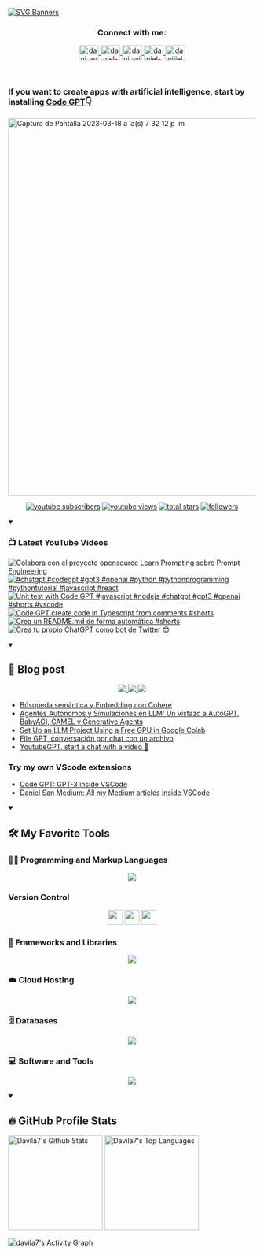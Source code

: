 [![SVG Banners](https://svg-banners.vercel.app/api?type=typeWriter&text1=Daniel%20San%20👨🏽‍💻%20|%20Serverless%20|%20Code%20GPT%20❤️&width=800&height=110)](https://github.com/Akshay090/svg-banners)

<h3 align="center">Connect with me:</h3>
<p align="center">
<a href="https://twitter.com/dani_avila7" target="_blank">
    <img align="center" alt="dani_avila7" height="30" width="40" src="https://skillicons.dev/icons?i=twitter" />
</a>
<a href="https://linkedin.com/in/daniel-avila-arias" target="_blank">
    <img align="center" alt="daniel-avila-arias" height="30"  width="40" src="https://skillicons.dev/icons?i=linkedin" />
</a>
<a href="https://fb.com/dani.avila.arias" target="blank">
    <img align="center" src="https://raw.githubusercontent.com/rahuldkjain/github-profile-readme-generator/master/src/images/icons/Social/facebook.svg" alt="dani.avila.arias" height="30" width="40" />
</a>
<a href="https://instagram.com/daniavila_26" target="_blank">
    <img align="center" alt="daniel-avila-arias" height="30" width="40" src="https://skillicons.dev/icons?i=instagram" />
</a>
<a href="https://www.youtube.com/@daniiielsan?sub_confirmation=1" target="blank">
    <img align="center" src="https://raw.githubusercontent.com/rahuldkjain/github-profile-readme-generator/master/src/images/icons/Social/youtube.svg" alt="daniiielsan" height="30" width="40" />
  </a>
</p>
<br>
<h3 aling="center">If you want to create apps with artificial intelligence, start by installing <a href="https://codegpt.co">Code GPT</a>👇</h3>
<a href="https://codegpt.co">
    <img width="766" alt="Captura de Pantalla 2023-03-18 a la(s) 7 32 12 p  m" src="https://user-images.githubusercontent.com/6216945/226145372-f31b6f5b-55e6-48ef-8ade-0a3ce218542e.png">
</a>
<br>
<!-- Social badges section -->
<!-- Badges with custom icons - https://github.com/DenverCoder1/custom-icon-badges -->
<!-- View counter - https://github.com/DenverCoder1/Simple-View-Counter -->
<p align="center">
  <a href="https://www.youtube.com/@daniiielsan?sub_confirmation=1">
    <img alt="youtube subscribers" title="Subscribe to my YouTube channel" src="https://custom-icon-badges.demolab.com/youtube/channel/subscribers/UCNabExUbWCar1WvCGWaPNdQ?color=%23E05D44&label=SUBSCRIBE&logo=video&logoColor=white&style=for-the-badge&labelColor=CE4630"/></a>
  <a href="https://www.youtube.com/@daniiielsan?sub_confirmation=1">
    <img alt="youtube views" title="YouTube views" src="https://custom-icon-badges.demolab.com/youtube/channel/views/UCNabExUbWCar1WvCGWaPNdQ?color=%23E1AD0E&logo=video&logoColor=white&style=for-the-badge&labelColor=C79600"/></a> 
  <a href="https://github.com/davila7?tab=repositories&sort=stargazers">
    <img alt="total stars" title="Total stars on GitHub" src="https://custom-icon-badges.demolab.com/github/stars/davila7?color=55960c&style=for-the-badge&labelColor=488207&logo=star"/></a>
  <a href="https://github.com/davila7?tab=followers">
    <img alt="followers" title="Follow me on Github" src="https://custom-icon-badges.demolab.com/github/followers/davila7?color=236ad3&labelColor=1155ba&style=for-the-badge&logo=person-add&label=Follow&logoColor=white"/></a>
</p>

<details open> 
    <summary><h3>📺 Latest YouTube Videos</h3></summary>

<!-- BEGIN YOUTUBE-CARDS -->
[![Colabora con el proyecto opensource Learn Prompting sobre Prompt Engineering](https://ytcards.demolab.com/?id=q5wuHUmGFMw&title=Colabora+con+el+proyecto+opensource+Learn+Prompting+sobre+Prompt+Engineering&lang=en&timestamp=1679887320&background_color=%230d1117&title_color=%23ffffff&stats_color=%23dedede&width=250 "Colabora con el proyecto opensource Learn Prompting sobre Prompt Engineering")](https://www.youtube.com/watch?v=q5wuHUmGFMw)
[![#chatgpt #codegpt #gpt3 #openai #python #pythonprogramming #pythontutorial #javascript #react](https://ytcards.demolab.com/?id=LTWjdwHblcU&title=%23chatgpt+%23codegpt+%23gpt3+%23openai+%23python+%23pythonprogramming+%23pythontutorial+%23javascript+%23react&lang=en&timestamp=1676747453&background_color=%230d1117&title_color=%23ffffff&stats_color=%23dedede&width=250 "#chatgpt #codegpt #gpt3 #openai #python #pythonprogramming #pythontutorial #javascript #react")](https://www.youtube.com/watch?v=LTWjdwHblcU)
[![Unit test with Code GPT #javascript #nodejs #chatgpt #gpt3 #openai #shorts #vscode](https://ytcards.demolab.com/?id=uQrbd7qpg5E&title=Unit+test+with+Code+GPT+%23javascript+%23nodejs+%23chatgpt+%23gpt3+%23openai+%23shorts+%23vscode&lang=en&timestamp=1674174056&background_color=%230d1117&title_color=%23ffffff&stats_color=%23dedede&width=250 "Unit test with Code GPT #javascript #nodejs #chatgpt #gpt3 #openai #shorts #vscode")](https://www.youtube.com/watch?v=uQrbd7qpg5E)
[![Code GPT create code in Typescript from comments #shorts](https://ytcards.demolab.com/?id=5rbZ74aGG0s&title=Code+GPT+create+code+in+Typescript+from+comments+%23shorts&lang=en&timestamp=1673193042&background_color=%230d1117&title_color=%23ffffff&stats_color=%23dedede&width=250 "Code GPT create code in Typescript from comments #shorts")](https://www.youtube.com/watch?v=5rbZ74aGG0s)
[![Crea un README.md de forma automática #shorts](https://ytcards.demolab.com/?id=SQ-tIRsFcdI&title=Crea+un+README.md+de+forma+autom%C3%A1tica+%23shorts&lang=en&timestamp=1672807539&background_color=%230d1117&title_color=%23ffffff&stats_color=%23dedede&width=250 "Crea un README.md de forma automática #shorts")](https://www.youtube.com/watch?v=SQ-tIRsFcdI)
[![Crea tu propio ChatGPT como bot de Twitter 😎](https://ytcards.demolab.com/?id=zVHDeeyIbXs&title=Crea+tu+propio+ChatGPT+como+bot+de+Twitter+%F0%9F%98%8E&lang=en&timestamp=1672627723&background_color=%230d1117&title_color=%23ffffff&stats_color=%23dedede&width=250 "Crea tu propio ChatGPT como bot de Twitter 😎")](https://www.youtube.com/watch?v=zVHDeeyIbXs)
<!-- END YOUTUBE-CARDS -->

</details>

<details open> 
    <summary><h2>📝 Blog post</h2></summary>
    <p align="center">
        <a href="https://medium.com/@dan.avila7">    
            <img src="https://img.shields.io/badge/Medium-12100E?style=for-the-badge&logo=medium&logoColor=white">
        </a>
        <a href="https://dev.to/dani_avila7">
            <img src="https://img.shields.io/badge/Hashnode-2962FF?style=for-the-badge&logo=hashnode&logoColor=white">
        </a>
        <a href="https://hashnode.com/@danielsan">
            <img src="https://img.shields.io/badge/dev.to-0A0A0A?style=for-the-badge&logo=devdotto&logoColor=white">
        </a>
    </p>

<!-- BLOG-POST-LIST:START -->
- [Búsqueda semántica y Embedding con Cohere](https://medium.com/latinxinai/b%C3%BAsqueda-sem%C3%A1ntica-y-embedding-con-cohere-4a14e0209cd9?source=rss-3a9533f001c5------2)
- [Agentes Autónomos y Simulaciones en LLM: Un vistazo a AutoGPT, BabyAGI, CAMEL y Generative Agents](https://medium.com/latinxinai/agentes-aut%C3%B3nomos-y-simulaciones-en-llm-un-vistazo-a-autogpt-babyagi-camel-y-generative-agents-bdb0bbfcddac?source=rss-3a9533f001c5------2)
- [Set Up an LLM Project Using a Free GPU in Google Colab](https://betterprogramming.pub/set-up-an-llm-project-using-a-free-gpu-in-google-colab-e55453bfc760?source=rss-3a9533f001c5------2)
- [File GPT, conversación por chat con un archivo](https://medium.com/latinxinai/file-gpt-conversaci%C3%B3n-por-chat-con-un-archivo-698d17570358?source=rss-3a9533f001c5------2)
- [YoutubeGPT, start a chat with a video 🤖](https://danielsan.hashnode.dev/youtubegpt-start-a-chat-with-a-video)
<!-- BLOG-POST-LIST:END -->

### Try my own VScode extensions

- [Code GPT: GPT-3 inside VSCode](https://marketplace.visualstudio.com/items?itemName=DanielSanMedium.dscodegpt)
- [Daniel San Medium: All my Medium articles inside VSCode](https://marketplace.visualstudio.com/items?itemName=DanielSanMedium.blog-feed-rss)


</details>

<details open> 
  <summary><h2>🛠️ My Favorite Tools</h2></summary>
  <!-- Some badges are from https://github.com/Ileriayo/markdown-badges -->

  <h3>👨‍💻 Programming and Markup Languages</h3>

  <p align="center">
    <a href="https://skillicons.dev">
      <img src="https://skillicons.dev/icons?i=js,cs,py,php,html,css,java,r,solidity,ts" />
    </a>
  </p>

  <h3> Version Control</h3>
  <p align="center">
    <img src="https://user-images.githubusercontent.com/25181517/192108374-8da61ba1-99ec-41d7-80b8-fb2f7c0a4948.png" height="30" width="30">
    <img src="https://user-images.githubusercontent.com/25181517/192108376-c675d39b-90f6-4073-bde6-5a9291644657.png" height="30" width="30">
    <img src="https://user-images.githubusercontent.com/25181517/192108375-268c35e6-ab26-44b2-88bf-e3121a4e5083.png" height="30" width="30">
  </p>

  <h3>🧰 Frameworks and Libraries</h3>
  
  <p align="center">
    <a href="https://skillicons.dev">
      <img src="https://skillicons.dev/icons?i=nodejs,laravel,symfony,angular,nuxtjs,vue,express,bootstrap,jquery,django,dotnet,jest" />
    </a>
  </p>
  
  <h3>☁️ Cloud Hosting</h3>
  
  <p align="center">
    <a href="https://skillicons.dev">
      <img src="https://skillicons.dev/icons?i=aws,gcp,cloudflare,firebase,heroku,vercel,netlify" />
    </a>
  </p>
  
  <h3>🗄️ Databases </h3>
  
  <p align="center">
    <a href="https://skillicons.dev">
      <img src="https://skillicons.dev/icons?i=mysql,dynamodb,mongodb,sqlite,postgres" />
    </a>
  </p>
  
  <h3>💻 Software and Tools</h3>
  
  <p align="center">
    <a href="https://skillicons.dev">
      <img src="https://skillicons.dev/icons?i=git,github,vscode,linux,docker,androidstudio,vim,visualstudio,bash" />
    </a>
  </p>
    
</details>
  
<details open> 
  <summary><h2>🔥 GitHub Profile Stats</h2></summary>
<!-- https://github.com/anuraghazra/github-readme-stats -->

  <a href="https://github.com/anuraghazra/github-readme-stats"><img alt="Davila7's Github Stats" src="https://denvercoder1-github-readme-stats.vercel.app/api/?username=davila7&show_icons=true&include_all_commits=true&count_private=true&theme=react&hide_border=true&bg_color=1F222E&title_color=F85D7F&icon_color=F8D866" height="192px"/></a>
  <a href="https://github.com/anuraghazra/github-readme-stats"><img alt="Davila7's Top Languages" src="https://github-readme-stats.vercel.app/api/top-langs/?username=davila7&langs_count=8&layout=compact&theme=react&hide_border=true&bg_color=1F222E&title_color=F85D7F&icon_color=F8D866&hide=Jupyter%20Notebook" height="192px"/></a>
  <br/>
  
  <!-- https://github.com/ashutosh00710/github-readme-activity-graph -->

  <a href="https://github.com/ashutosh00710/github-readme-activity-graph"><img alt="davila7's Activity Graph" src="https://github-readme-activity-graph.cyclic.app/graph/?username=davila7&bg_color=1F222E&color=F8D866&line=F85D7F&point=FFFFFF&hide_border=true" /></a>
  
</details>
